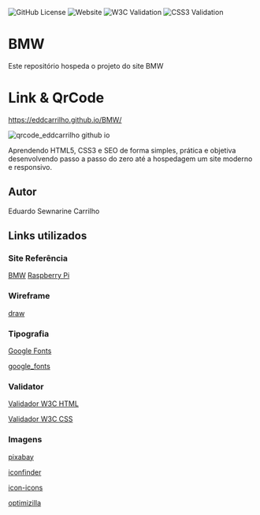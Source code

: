 ![GitHub License](https://img.shields.io/github/license/EddCarrilho/BMW)
![Website](https://img.shields.io/website?url=https%3A%2F%2Feddcarrilho.github.io%2FBMW%2F)
![W3C Validation](https://img.shields.io/w3c-validation/html?targetUrl=https%3A%2F%2Feddcarrilho.github.io%2FBMW%2F)
![CSS3 Validation](http://jigsaw.w3.org/css-validator/images/vcss-blue)

# BMW
Este repositório hospeda o projeto do site BMW
# Link & QrCode

https://eddcarrilho.github.io/BMW/

![qrcode_eddcarrilho github io](https://github.com/EddCarrilho/BMW/assets/129779868/d3df2010-a725-45d2-ab97-cac0c9418c93)

Aprendendo HTML5, CSS3 e SEO de forma simples, prática e objetiva desenvolvendo passo a passo do zero até a hospedagem um site moderno e responsivo.
## Autor
Eduardo Sewnarine Carrilho
## Links utilizados
### Site Referência
[BMW](https://www.bmw.com.br/pt/index.html)
[Raspberry Pi](https://www.raspberrypi.com/)
### Wireframe
[draw](https://draw.io/)
### Tipografia
[Google Fonts](https://fonts.google.com)

[google_fonts](https://fonts.google.com/specimen/Gantari?query=anta)
### Validator
[Validador W3C HTML](https://validator.w3.org/#validate_by_upload)

[Validador W3C CSS](https://jigsaw.w3.org/css-validator/#validate_by_upload)
### Imagens
[pixabay](https://pixabay.com/)

[iconfinder](https://www.iconfinder.com/)

[icon-icons](https://icon-icons.com/)

[optimizilla](https://imagecompressor.com/pt/)
